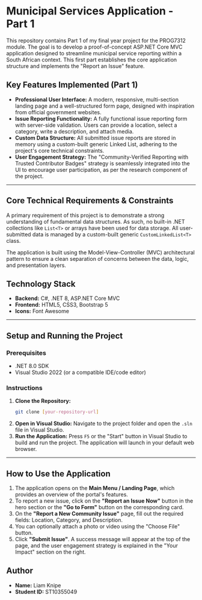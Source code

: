# Municipal Services Application - Part 1

This repository contains Part 1 of my final year project for the PROG7312 module. The goal is to develop a proof-of-concept ASP.NET Core MVC application designed to streamline municipal service reporting within a South African context. This first part establishes the core application structure and implements the "Report an Issue" feature.

## Key Features Implemented (Part 1)

* **Professional User Interface:** A modern, responsive, multi-section landing page and a well-structured form page, designed with inspiration from official government websites.
* **Issue Reporting Functionality:** A fully functional issue reporting form with server-side validation. Users can provide a location, select a category, write a description, and attach media.
* **Custom Data Structure:** All submitted issue reports are stored in memory using a custom-built generic Linked List, adhering to the project's core technical constraints.
* **User Engagement Strategy:** The "Community-Verified Reporting with Trusted Contributor Badges" strategy is seamlessly integrated into the UI to encourage user participation, as per the research component of the project.

---

## Core Technical Requirements & Constraints

A primary requirement of this project is to demonstrate a strong understanding of fundamental data structures. As such, no built-in .NET collections like `List<T>` or arrays have been used for data storage. All user-submitted data is managed by a custom-built generic `CustomLinkedList<T>` class.

The application is built using the Model-View-Controller (MVC) architectural pattern to ensure a clean separation of concerns between the data, logic, and presentation layers.

## Technology Stack

* **Backend:** C#, .NET 8, ASP.NET Core MVC
* **Frontend:** HTML5, CSS3, Bootstrap 5
* **Icons:** Font Awesome

---

## Setup and Running the Project

### Prerequisites

* .NET 8.0 SDK
* Visual Studio 2022 (or a compatible IDE/code editor)

### Instructions

1.  **Clone the Repository:**
    ```bash
    git clone [your-repository-url]
    ```
2.  **Open in Visual Studio:**
    Navigate to the project folder and open the `.sln` file in Visual Studio.
3.  **Run the Application:**
    Press `F5` or the "Start" button in Visual Studio to build and run the project. The application will launch in your default web browser.

---

## How to Use the Application

1.  The application opens on the **Main Menu / Landing Page**, which provides an overview of the portal's features.
2.  To report a new issue, click on the **"Report an Issue Now"** button in the hero section or the **"Go to Form"** button on the corresponding card.
3.  On the **"Report a New Community Issue"** page, fill out the required fields: Location, Category, and Description.
4.  You can optionally attach a photo or video using the "Choose File" button.
5.  Click **"Submit Issue"**. A success message will appear at the top of the page, and the user engagement strategy is explained in the "Your Impact" section on the right.

## Author

* **Name:** Liam Knipe
* **Student ID:** ST10355049
